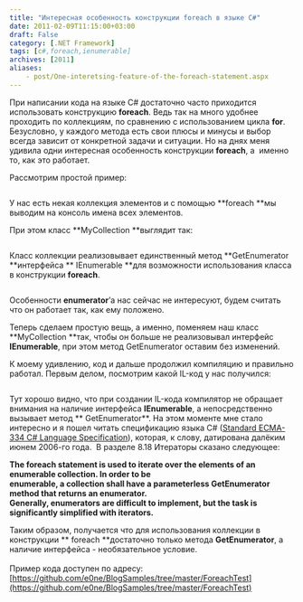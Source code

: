 ```yaml
---
title: "Интересная особенность конструкции foreach в языке C#"
date: 2011-02-09T11:15:00+03:00
draft: False
category: [.NET Framework]
tags: [c#,foreach,ienumerable]
archives: [2011]
aliases:
    - post/One-interetsing-feature-of-the-foreach-statement.aspx
---
```



При написании кода на языке C# достаточно часто приходится использовать конструкцию **foreach**. Ведь так на много удобнее проходить по коллекциям, по сравнению с использованием цикла **for**. Безусловно, у каждого метода есть свои плюсы и минусы и выбор всегда зависит от конкретной задачи и ситуации. Но на днях меня удивила одни интересная особенность конструкции **foreach**, а  именно то, как это работает.

Рассмотрим простой пример:

<img src="/image.axd?picture=2011%2f2%2fforeach.png" alt="" />

У нас есть некая коллекция элементов и с помощью **foreach **мы выводим на консоль имена всех элементов.

При этом класс **MyCollection **выглядит так:

<img src="/image.axd?picture=2011%2f2%2fcollection.png" alt="" />

Класс  коллекции реализовывает единственный метод **GetEnumerator **интерфейса ** IEnumerable **для возможности использования класса в  конструкции **foreach**.

<img src="/image.axd?picture=2011%2f2%2fGetEnumerator.png" alt="" />

Особенности **enumerator**’а нас сейчас не интересуют, будем считать что он работает так, как ему положено.

Теперь    сделаем простую вещь, а именно, поменяем наш класс **MyCollection **так,    чтобы он больше не реализовывал интерфейс **IEnumerable**, при этом метод    GetEnumerator оставим без изменений.

К моему удивлению, код и дальше продолжил компиляцию и правильно работал. Первым делом, посмотрим какой IL-код у нас получился:

<img src="/image.axd?picture=2011%2f2%2fil.png" alt="" />

Тут    хорошо видно, что при создании IL-кода компилятор не обращает   внимания   на наличие интерфейса **IEnumerable**, а непосредственно вызывает   метод ** GetEnumerator**. На этом моменте мне стало интересно и я пошел   читать   спецификацию языка C# ([Standard ECMA-334 C# Language   Specification](http://www.ecma-international.org/publications/standards/Ecma-334.htm)),     которая, к слову, датирована далёким июнем 2006-го года.  В разделе    8.18  Итераторы сказано следующее:

****The foreach statement is used to iterate over the elements of an enumerable collection. In order to be <br />enumerable, a collection shall have a parameterless GetEnumerator method that returns an enumerator. <br />Generally, enumerators are difficult to implement, but the task is significantly simplified with iterators.****

Таким     образом, получается что для использования коллекции в конструкции ** foreach **достаточно только метода **GetEnumerator**, а наличие интерфейса -     необязательное условие.<br /><br />Пример кода доступен по адресу: [https://github.com/e0ne/BlogSamples/tree/master/ForeachTest](https://github.com/e0ne/BlogSamples/tree/master/ForeachTest)

